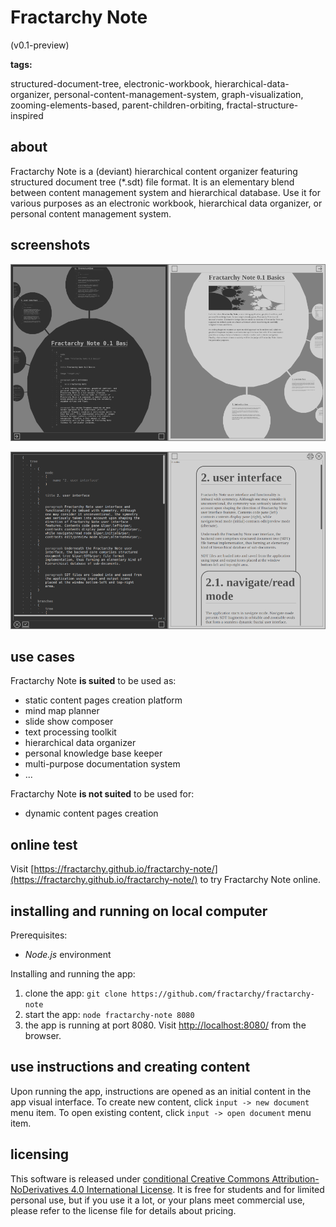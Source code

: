 # Fractarchy Note

(v0.1-preview)

**tags:**

structured-document-tree, electronic-workbook, hierarchical-data-organizer, personal-content-management-system, graph-visualization, zooming-elements-based, parent-children-orbiting, fractal-structure-inspired

## about

Fractarchy Note is a (deviant) hierarchical content organizer featuring structured document tree (*.sdt) file format. It is an elementary blend between content management system and hierarchical database. Use it for various purposes as an electronic workbook, hierarchical data organizer, or personal content management system.

## screenshots
        
![](media/screenshot-1.png)

![](media/screenshot-2.png)

## use cases

Fractarchy Note **is suited** to be used as:

- static content pages creation platform
- mind map planner
- slide show composer
- text processing toolkit
- hierarchical data organizer
- personal knowledge base keeper
- multi-purpose documentation system
- ...

Fractarchy Note **is not suited** to be used for:

- dynamic content pages creation

## online test

Visit [https://fractarchy.github.io/fractarchy-note/](https://fractarchy.github.io/fractarchy-note/) to try Fractarchy Note online.

## installing and running on local computer

Prerequisites:

* *Node.js* environment

Installing and running the app:

1. clone the app: `git clone https://github.com/fractarchy/fractarchy-note`
2. start the app: `node fractarchy-note 8080`
3. the app is running at port 8080. Visit [http://localhost:8080/](http://localhost:8080/) from the browser.

## use instructions and creating content

Upon running the app, instructions are opened as an initial content in the app visual interface. To create new content, click `input -> new document` menu item. To open existing content, click `input -> open document` menu item.

## licensing

This software is released under [conditional Creative Commons Attribution-NoDerivatives 4.0 International License](LICENSE). It is free for students and for limited personal use, but if you use it a lot, or your plans meet commercial use, please refer to the license file for details about pricing.

